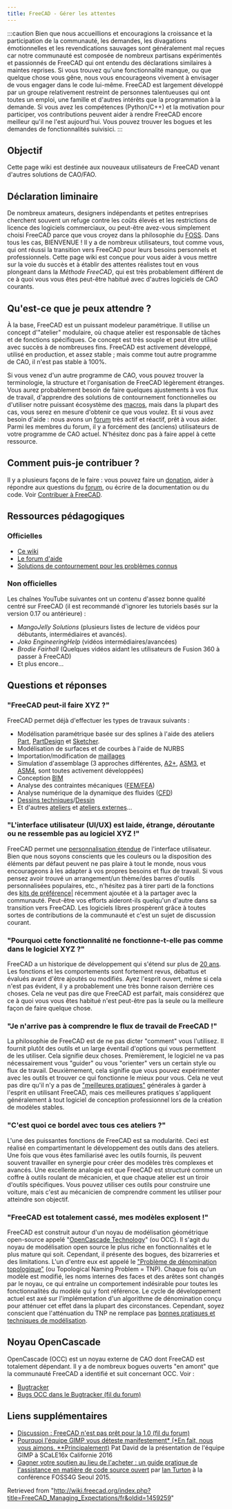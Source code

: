 ```yaml
---
title: FreeCAD - Gérer les attentes
---
```

:::caution
Bien que nous accueillions et encouragions la croissance et la participation de la communauté, les demandes, les divagations émotionnelles et les revendications sauvages sont généralement mal reçues car notre communauté est composée de nombreux partisans expérimentés et passionnés de FreeCAD qui ont entendu des déclarations similaires à maintes reprises. Si vous trouvez qu'une fonctionnalité manque, ou que quelque chose vous gêne, nous vous encourageons vivement à envisager de vous engager dans le code lui-même. FreeCAD est largement développé par un groupe relativement restreint de personnes talentueuses qui ont toutes un emploi, une famille et d'autres intérêts que la programmation à la demande. Si vous avez les compétences (Python/C++) et la motivation pour participer, vos contributions peuvent aider à rendre FreeCAD encore meilleur qu'il ne l'est aujourd'hui. Vous pouvez trouver les bogues et les demandes de fonctionnalités suivisici.
:::

## Objectif

Cette page wiki est destinée aux nouveaux utilisateurs de FreeCAD venant d'autres solutions de CAO/FAO.

## Déclaration liminaire

De nombreux amateurs, designers indépendants et petites entreprises cherchent souvent un refuge contre les coûts élevés et les restrictions de licence des logiciels commerciaux, ou peut-être avez-vous simplement choisi FreeCAD parce que vous croyez dans la philosophie du [FOSS](https://fr.wikipedia.org/wiki/Free/Libre_Open_Source_Software). Dans tous les cas, BIENVENUE ! Il y a de nombreux utilisateurs, tout comme vous, qui ont réussi la transition vers FreeCAD pour leurs besoins personnels et professionnels. Cette page wiki est conçue pour vous aider à vous mettre sur la voie du succès et à établir des attentes réalistes tout en vous plongeant dans la *Méthode FreeCAD*, qui est très probablement différent de ce à quoi vous vous êtes peut-être habitué avec d'autres logiciels de CAO courants.

## Qu'est-ce que je peux attendre ?

À la base, FreeCAD est un puissant modeleur paramétrique. Il utilise un concept d'"atelier" modulaire, où chaque atelier est responsable de tâches et de fonctions spécifiques. Ce concept est très souple et peut être utilisé avec succès à de nombreuses fins. FreeCAD est activement développé, utilisé en production, et assez stable ; mais comme tout autre programme de CAO, il n'est pas stable à 100%.

Si vous venez d'un autre programme de CAO, vous pouvez trouver la terminologie, la structure et l'organisation de FreeCAD légèrement étranges. Vous aurez probablement besoin de faire quelques ajustements à vos flux de travail, d'apprendre des solutions de contournement fonctionnelles ou d'utiliser notre puissant écosystème des [macros](/Macros/fr "Macros/fr"), mais dans la plupart des cas, vous serez en mesure d'obtenir ce que vous voulez. Et si vous avez besoin d'aide : nous avons un [forum](https://forum.freecad.org/index.php) très actif et réactif, prêt à vous aider. Parmi les membres du forum, il y a forcément des (anciens) utilisateurs de votre programme de CAO actuel. N'hésitez donc pas à faire appel à cette ressource.

## Comment puis-je contribuer ?

Il y a plusieurs façons de le faire : vous pouvez faire un [donation](/Donate/fr "Donate/fr"), aider à répondre aux questions du [forum](https://forum.freecad.org/index.php), ou écrire de la documentation ou du code. Voir [Contribuer à FreeCAD](/Help_FreeCAD/fr "Help FreeCAD/fr").

## Ressources pédagogiques

### Officielles

* [Ce wiki](/Main_Page/fr "Main Page/fr")
* [Le forum d'aide](https://forum.freecadweb.org/viewforum.php?f=3)
* [Solutions de contournement pour les problèmes connus](/Workarounds/fr "Workarounds/fr")

### Non officielles

Les chaînes YouTube suivantes ont un contenu d'assez bonne qualité centré sur FreeCAD (il est recommandé d'ignorer les tutoriels basés sur la version 0.17 ou antérieure) :

* *MangoJelly Solutions* (plusieurs listes de lecture de vidéos pour débutants, intermédiaires et avancés).
* *Joko EngineeringHelp* (vidéos intermédiaires/avancées)
* *Brodie Fairhall* (Quelques vidéos aidant les utilisateurs de Fusion 360 à passer à FreeCAD)
* Et plus encore...

## Questions et réponses

### "FreeCAD peut-il faire XYZ ?"

FreeCAD permet déjà d'effectuer les types de travaux suivants :

* Modélisation paramétrique basée sur des splines à l'aide des ateliers [Part](/Part_Workbench/fr "Part Workbench/fr"), [PartDesign](/PartDesign_Workbench/fr "PartDesign Workbench/fr") et [Sketcher](/Sketcher_Workbench/fr "Sketcher Workbench/fr").
* Modélisation de surfaces et de courbes à l'aide de NURBS
* Importation/modification de [maillages](/Mesh_Workbench/fr "Mesh Workbench/fr")
* Simulation d'assemblage (3 approches différentes, [A2+](/A2plus_Workbench/fr "A2plus Workbench/fr"), [ASM3](/Assembly3_Workbench/fr "Assembly3 Workbench/fr"), et [ASM4](/Assembly4_Workbench/fr "Assembly4 Workbench/fr"), sont toutes activement développées)
* Conception [BIM](/BIM_Workbench/fr "BIM Workbench/fr")
* Analyse des contraintes mécaniques ([FEM/FEA](/FEM_Workbench/fr "FEM Workbench/fr"))
* Analyse numérique de la dynamique des fluides ([CFD](/Cfd_Workbench/fr "Cfd Workbench/fr"))
* [Dessins techniques](/TechDraw_Workbench/fr "TechDraw Workbench/fr")/[Dessin](/Draft_Workbench/fr "Draft Workbench/fr")
* Et d'autres [ateliers](/Workbenches/fr "Workbenches/fr") et [ateliers externes](/External_workbenches/fr "External workbenches/fr")...

### "L'interface utilisateur (UI/UX) est laide, étrange, déroutante ou ne ressemble pas au logiciel XYZ !"

FreeCAD permet une [personnalisation étendue](/Interface_Customization/fr "Interface Customization/fr") de l'interface utilisateur. Bien que nous soyons conscients que les couleurs ou la disposition des éléments par défaut peuvent ne pas plaire à tout le monde, nous vous encourageons à les adapter à vos propres besoins et flux de travail. Si vous pensez avoir trouvé un arrangement/un thème/des barres d'outils personnalisées populaires, etc., n'hésitez pas à tirer parti de la fonctions des [kits de préférence|](/Preference_Packs/fr "Preference Packs/fr") récemment ajoutée et à la partager avec la communauté. Peut-être vos efforts aideront-ils quelqu'un d'autre dans sa transition vers FreeCAD. Les logiciels libres prospèrent grâce à toutes sortes de contributions de la communauté et c'est un sujet de discussion courant.

### "Pourquoi cette fonctionnalité ne fonctionne-t-elle pas comme dans le logiciel XYZ ?"

FreeCAD a un historique de développement qui s'étend sur plus de [20 ans](/History/fr "History/fr"). Les fonctions et les comportements sont fortement revus, débattus et évalués avant d'être ajoutés ou modifiés. Ayez l'esprit ouvert, même si cela n'est pas évident, il y a probablement une très bonne raison derrière ces choses. Cela ne veut pas dire que FreeCAD est parfait, mais considérez que ce à quoi vous vous êtes habitué n'est peut-être pas la seule ou la meilleure façon de faire quelque chose.

### "Je n'arrive pas à comprendre le flux de travail de FreeCAD !"

La philosophie de FreeCAD est de ne pas dicter "comment" vous l'utilisez. Il fournit plutôt des outils et un large éventail d'options qui vous permettent de les utiliser. Cela signifie deux choses. Premièrement, le logiciel ne va pas nécessairement vous "guider" ou vous "orienter" vers un certain style ou flux de travail. Deuxièmement, cela signifie que vous pouvez expérimenter avec les outils et trouver ce qui fonctionne le mieux pour vous. Cela ne veut pas dire qu'il n'y a pas de ["meilleures pratiques"](/Feature_editing/fr "Feature editing/fr") générales à garder à l'esprit en utilisant FreeCAD, mais ces meilleures pratiques s'appliquent généralement à tout logiciel de conception professionnel lors de la création de modèles stables.

### "C'est quoi ce bordel avec tous ces ateliers ?"

L'une des puissantes fonctions de FreeCAD est sa modularité. Ceci est réalisé en compartimentant le développement des outils dans des ateliers. Une fois que vous êtes familiarisé avec les outils fournis, ils peuvent souvent travailler en synergie pour créer des modèles très complexes et avancés. Une excellente analogie est que FreeCAD est structuré comme un coffre à outils roulant de mécanicien, et que chaque atelier est un tiroir d'outils spécifiques. Vous pouvez utiliser ces outils pour construire une voiture, mais c'est au mécanicien de comprendre comment les utiliser pour atteindre son objectif.

### "FreeCAD est totalement cassé, mes modèles explosent !"

FreeCAD est construit autour d'un noyau de modélisation géométrique open-source appelé "[OpenCascade Technology](/OpenCASCADE/fr "OpenCASCADE/fr")" (ou OCC). Il s'agit du noyau de modélisation open source le plus riche en fonctionnalités et le plus mature qui soit. Cependant, il présente des bogues, des bizarreries et des limitations. L'un d'entre eux est appelé le ["Problème de dénomination topologique"](/Topological_naming_problem/fr "Topological naming problem/fr") (ou Topological Naming Problem = TNP). Chaque fois qu'un modèle est modifié, les noms internes des faces et des arêtes sont changés par le noyau, ce qui entraîne un comportement indésirable pour toutes les fonctionnalités du modèle qui y font référence. Le cycle de développement actuel est axé sur l'implémentation d'un algorithme de dénomination conçu pour atténuer cet effet dans la plupart des circonstances. Cependant, soyez conscient que l'atténuation du TNP ne remplace pas [bonnes pratiques et techniques de modélisation](/Feature_editing/fr "Feature editing/fr").

## Noyau OpenCascade

OpenCascade (OCC) est un noyau externe de CAO dont FreeCAD est totalement dépendant. Il y a de nombreux bogues ouverts "en amont" que la communauté FreeCAD a identifié et suit concernant OCC. Voir :

* [Bugtracker](https://github.com/FreeCAD/FreeCAD/issues?q=is%3Aopen+is%3Aissue+label%3A%223rd+Party%3A+OCC%22)
* [Bugs OCC dans le Bugtracker (fil du forum)](https://forum.freecad.org/viewtopic.php?t=20264)

## Liens supplémentaires

* [Discussion : FreeCAD n'est pas prêt pour la 1.0 (fil du forum)](https://forum.freecadweb.org/viewtopic.php?f=8&t=43461)
* [Pourquoi l'équipe GIMP vous déteste manifestement\* (\*En fait, nous vous aimons. \*\*Principalement)](https://www.youtube.com/watch?v=JBmdbipkbrk) Pat David de la présentation de l'équipe GIMP à SCaLE16x Californie 2016
* [Gagner votre soutien au lieu de l'acheter : un guide pratique de l'assistance en matière de code source ouvert](https://vimeo.com/144089061) par [Ian Turton](https://twitter.com/ijturton) à la conférence FOSS4G Seoul 2015.

Retrieved from "<http://wiki.freecad.org/index.php?title=FreeCAD_Managing_Expectations/fr&oldid=1459259>"